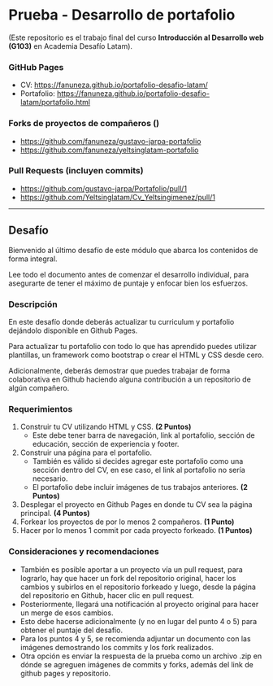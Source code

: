 # Prueba - Desarrollo de portafolio

(Este repositorio es el trabajo final del curso **Introducción al Desarrollo web (G103)** en Academia Desafío Latam).

### GitHub Pages

- CV: https://fanuneza.github.io/portafolio-desafio-latam/
- Portafolio: https://fanuneza.github.io/portafolio-desafio-latam/portafolio.html

### Forks de proyectos de compañeros ()

- https://github.com/fanuneza/gustavo-jarpa-portafolio
- https://github.com/fanuneza/yeltsinglatam-portafolio

### Pull Requests (incluyen commits)

- https://github.com/gustavo-jarpa/Portafolio/pull/1
- https://github.com/Yeltsinglatam/Cv_Yeltsingimenez/pull/1

---

## Desafío

Bienvenido al último desafío de este módulo que abarca los contenidos de forma integral.

Lee todo el documento antes de comenzar el desarrollo individual, para asegurarte de tener el máximo de puntaje y enfocar bien los esfuerzos.

### Descripción

En este desafío donde deberás actualizar tu curriculum y portafolio dejándolo disponible en Github Pages.

Para actualizar tu portafolio con todo lo que has aprendido puedes utilizar plantillas, un framework como bootstrap o crear el HTML y CSS desde cero.

Adicionalmente, deberás demostrar que puedes trabajar de forma colaborativa en Github haciendo alguna contribución a un repositorio de algún compañero.

### Requerimientos

1. Construir tu CV utilizando HTML y CSS. **(2 Puntos)**
   - Este debe tener barra de navegación, link al portafolio, sección de educación, sección de experiencia y footer.
2. Construir una página para el portafolio.
   - También es válido si decides agregar este portafolio como una sección dentro del CV, en ese caso, el link al portafolio no sería necesario.
   - El portafolio debe incluir imágenes de tus trabajos anteriores. **(2 Puntos)**
3. Desplegar el proyecto en Github Pages en donde tu CV sea la página principal. **(4 Puntos)**
4. Forkear los proyectos de por lo menos 2 compañeros. **(1 Punto)**
5. Hacer por lo menos 1 commit por cada proyecto forkeado. **(1 Puntos)**

### Consideraciones y recomendaciones

- También es posible aportar a un proyecto vía un pull request, para lograrlo, hay que hacer un fork del repositorio original, hacer los cambios y subirlos en el repositorio forkeado y luego, desde la página del repositorio en Github, hacer clic en pull request.
- Posteriormente, llegará una notificación al proyecto original para hacer un merge de esos cambios.
- Esto debe hacerse adicionalmente (y no en lugar del punto 4 o 5) para obtener el puntaje del desafío.
- Para los puntos 4 y 5, se recomienda adjuntar un documento con las imágenes demostrando los commits y los fork realizados.
- Otra opción es enviar la respuesta de la prueba como un archivo .zip en dónde se agreguen imágenes de commits y forks, además del link de github pages y repositorio.
